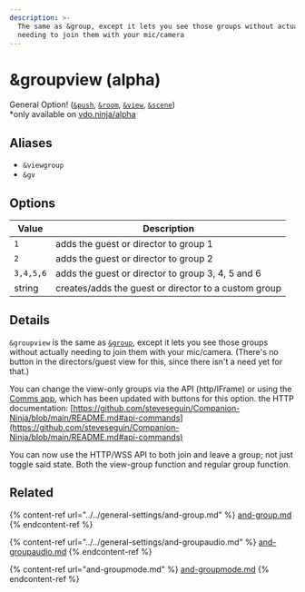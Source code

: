 ```yaml
---
description: >-
  The same as &group, except it lets you see those groups without actually
  needing to join them with your mic/camera
---
```


# \&groupview (alpha)

General Option! ([`&push`](../../source-settings/push.md), [`&room`](../../general-settings/room.md), [`&view`](../view-parameters/view.md), [`&scene`](../view-parameters/scene.md))\
\*only available on [vdo.ninja/alpha](https://vdo.ninja/alpha/)

## Aliases

* `&viewgroup`
* `&gv`

## Options

| Value     | Description                                          |
| --------- | ---------------------------------------------------- |
| `1`       | adds the guest or director to group 1                |
| `2`       | adds the guest or director to group 2                |
| `3,4,5,6` | adds the guest or director to group 3, 4, 5 and 6    |
| string    | creates/adds the guest or director to a custom group |

## Details

`&groupview` is the same as [`&group`](../../general-settings/and-group.md), except it lets you see those groups without actually needing to join them with your mic/camera. (There's no button in the directors/guest view for this, since there isn't a need yet for that.)

You can change the view-only groups via the API (http/IFrame) or using the [Comms app](../../steves-helper-apps/comms.md), which has been updated with buttons for this option. the HTTP documentation: [https://github.com/steveseguin/Companion-Ninja/blob/main/README.md#api-commands](https://github.com/steveseguin/Companion-Ninja/blob/main/README.md#api-commands)

You can now use the HTTP/WSS API to both join and leave a group; not just toggle said state. Both the view-group function and regular group function.

## Related

{% content-ref url="../../general-settings/and-group.md" %}
[and-group.md](../../general-settings/and-group.md)
{% endcontent-ref %}

{% content-ref url="../../general-settings/and-groupaudio.md" %}
[and-groupaudio.md](../../general-settings/and-groupaudio.md)
{% endcontent-ref %}

{% content-ref url="and-groupmode.md" %}
[and-groupmode.md](and-groupmode.md)
{% endcontent-ref %}
